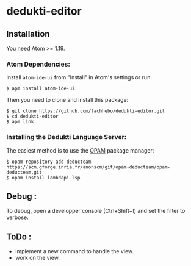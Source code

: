 # dedukti-editor

## Installation

You need Atom >= 1.19.

### Atom Dependencies:

Install `atom-ide-ui` from "Install" in Atom's settings or run:
```
$ apm install atom-ide-ui
```

Then you need to clone and install this package:
```
$ git clone https://github.com/lachhebo/dedukti-editor.git
$ cd dedukti-editor
$ apm link
```

### Installing the Dedukti Language Server:

The easiest method is to use the [OPAM](https://opam.ocaml.org/) package manager:
```
$ opam repository add deducteam https://scm.gforge.inria.fr/anonscm/git/opam-deducteam/opam-deducteam.git
$ opam install lambdapi-lsp
```

## Debug :

To debug, open a developper console (Ctrl+Shift+I) and set the filter to verbose.

## ToDo : 

- implement a new command to handle the view.
- work on the view.
